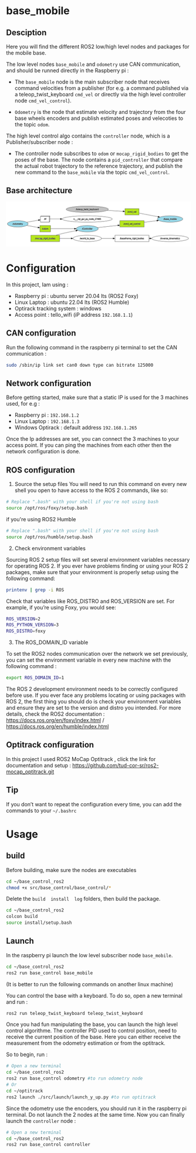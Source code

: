 # base_mobile

## Desciption

Here you will find the different ROS2 low/high level nodes and packages for the mobile base.

The low level nodes `base_mobile` and `odometry` use CAN communication, and should be runned directly in the Raspberry pi :

- The `base_mobile` node is the main subscriber node that receives command velocities from a publisher (for e.g. a command published via a teleop_twist_keyboard `cmd_vel` or directly via the high level controller node `cmd_vel_control`).

- `Odometry` is the node that estimate velocity and trajectory from the four base wheels encoders and publish estimated poses and velecoties to the topic `odom`.

The high level control algo contains the `controller` node, which is a Publisher/subscriber node :

- The controller node subscribes to `odom` or `mocap_rigid_bodies` to get the poses of the base. The node contains a `pid_controller` that compare the actual robot trajectory to the reference trajectory, and publish the new command to the `base_mobile` via the topic `cmd_vel_control`.
 
## Base architecture 

![image.png](./rosgraph.png)


# Configuration

In this project, Iam using :

- Raspberry pi : ubuntu server 20.04 lts (ROS2 Foxy)
- Linux Laptop : ubuntu 22.04 lts (ROS2 Humble)
- Optirack tracking system : windows
- Access point : tello_wifi (iP address `192.168.1.1`)

## CAN configuration

Run the following command in the raspberry pi terminal to set the CAN communication :

```sh
sudo /sbin/ip link set can0 down type can bitrate 125000
```

## Network configuration

Before getting started, make sure that a static IP is used for the 3 machines used, for e.g :

- Raspberry pi : `192.168.1.2`
- Linux Laptop : `192.168.1.3`
- Windows Optirack : default address `192.168.1.265`

Once the Ip addresses are set, you can connect the 3 machines to your access point. 
If you can ping the machines from each other then the network configuration is done. 

## ROS configuration

1. Source the setup files
You will need to run this command on every new shell you open to have access to the ROS 2 commands, like so:
```sh
# Replace ".bash" with your shell if you're not using bash
source /opt/ros/foxy/setup.bash
```
if you're using ROS2 Humble 
```sh
# Replace ".bash" with your shell if you're not using bash
source /opt/ros/humble/setup.bash
```
2. Check environment variables

Sourcing ROS 2 setup files will set several environment variables necessary for operating ROS 2. If you ever have problems finding or using your ROS 2 packages, make sure that your environment is properly setup using the following command:
```sh
printenv | grep -i ROS
```
Check that variables like ROS_DISTRO and ROS_VERSION are set. For example, if you’re using Foxy, you would see:
```sh
ROS_VERSION=2
ROS_PYTHON_VERSION=3
ROS_DISTRO=foxy
```

3. The ROS_DOMAIN_ID variable

To set the ROS2 nodes communication over the network we set previously, you can set the environment variable in every new machine with the following command :
```sh
export ROS_DOMAIN_ID=1
```

The ROS 2 development environment needs to be correctly configured before use.
If you ever face any problems locating or using packages with ROS 2, the first thing you should do is check your environment variables and ensure they are set to the version and distro you intended.
For more details, check the ROS2 documentation : https://docs.ros.org/en/foxy/index.html / https://docs.ros.org/en/humble/index.html

## Optitrack configuration

In this project I used ROS2 MoCap Optitrack , click the link for documentation and setup : https://github.com/tud-cor-sr/ros2-mocap_optitrack.git

## Tip

If you don’t want to repeat the configuration every time, you can add the commands to your `~/.bashrc` 

# Usage 

## build 

Before building, make sure the nodes are executables 

```sh
cd ~/base_control_ros2
chmod +x src/base_control/base_control/*
```
Delete the `build  install  log` folders, then build the package.

```sh
cd ~/base_control_ros2
colcon build 
source install/setup.bash
```

## Launch

In the raspberry pi launch the low level subscriber node ``base_mobile``.
```sh
cd ~/base_control_ros2
ros2 run base_control base_mobile
```
(It is better to run the following commands on another linux machine)

You can control the base with a keyboard. To do so, open a new terminal and run : 
```sh
ros2 run teleop_twist_keyboard teleop_twist_keyboard
```
Once you had fun manipulating the base, you can launch the high level control algorithme. 
The controller PID used to control position, need to receive the current position of the base. Here you can either receive the measurement from the odometry estimation or from the optitrack.   

So to begin, run :
```sh
# Open a new terminal 
cd ~/base_control_ros2
ros2 run base_control odometry #to run odometry node 
# Or
cd ~/optitrack
ros2 launch ./src/launch/launch_y_up.py #to run optitrack 
```
Since the odometry use the encoders, you should run it in the raspberry pi terminal. 
Do not launch the 2 nodes at the same time.
Now you can finally launch the `controller` node :
```sh
# Open a new terminal 
cd ~/base_control_ros2
ros2 run base_control controller
```

